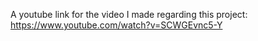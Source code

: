 A youtube link for the video I made regarding this project: https://www.youtube.com/watch?v=SCWGEvnc5-Y
